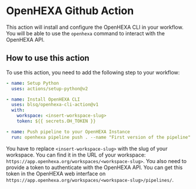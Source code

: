 # OpenHEXA Github Action
This action will install and configure the OpenHEXA CLI in your workflow. You will be able to use the `openhexa` command to interact with the OpenHEXA API.

## How to use this action
To use this action, you need to add the following step to your workflow:

```yaml
- name: Setup Python
  uses: actions/setup-python@v2

- name: Install OpenHEXA CLI
  uses: blsq/openhexa-cli-action@v1
  with:
    workspace: <insert-workspace-slug>
    token: ${{ secrets.OH_TOKEN }}

- name: Push pipeline to your OpenHEXA Instance
  run: openhexa pipeline push . --name "First version of the pipeline" --description "This pipeline is used to push data to OpenHEXA" --link https://github.com/... 
```

You have to replace `<insert-workspace-slug>` with the slug of your workspace. You can find it in the URL of your workspace: `https://app.openhexa.org/workspaces/<workspace-slug>`. You also need to provide a token to authenticate with the OpenHEXA API. You can get this token in the OpenHEXA web interface on `https://app.openhexa.org/workspaces/<workspace-slug>/pipelines/`.

